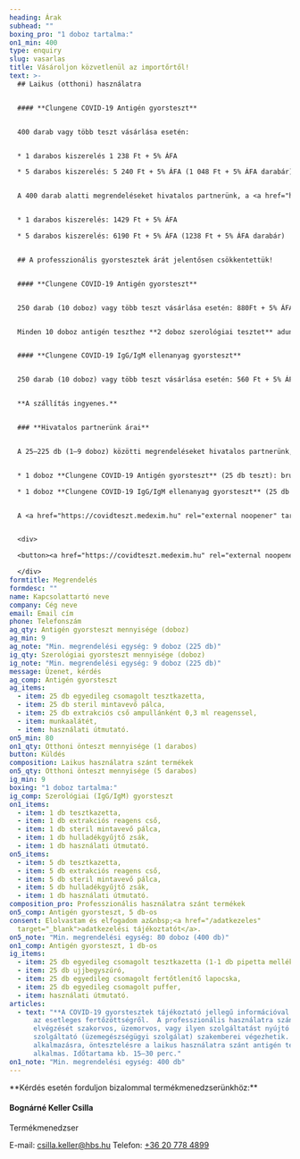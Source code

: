 ```yaml
---
heading: Árak
subhead: ""
boxing_pro: "1 doboz tartalma:"
on1_min: 400
type: enquiry
slug: vasarlas
title: Vásároljon közvetlenül az importőrtől!
text: >-
  ## Laikus (otthoni) használatra


  #### **Clungene COVID-19 Antigén gyorsteszt**


  400 darab vagy több teszt vásárlása esetén:


  * 1 darabos kiszerelés 1 238 Ft + 5% ÁFA

  * 5 darabos kiszerelés: 5 240 Ft + 5% ÁFA (1 048 Ft + 5% ÁFA darabár)


  A 400 darab alatti megrendeléseket hivatalos partnerünk, a <a href="https://covidteszt.medexim.hu" rel="external noopener" target="_blank">medexim.hu</a> szolgálja ki. A Medexim árai: 


  * 1 darabos kiszerelés: 1429 Ft + 5% ÁFA

  * 5 darabos kiszerelés: 6190 Ft + 5% ÁFA (1238 Ft + 5% ÁFA darabár)


  ## A professzionális gyorstesztek árát jelentősen csökkentettük!


  #### **Clungene COVID-19 Antigén gyorsteszt**


  250 darab (10 doboz) vagy több teszt vásárlása esetén: 880Ft + 5% ÁFA / teszt (1 doboz 25 tesztet tartalmaz).


  Minden 10 doboz antigén teszthez **2 doboz szerológiai tesztet** adunk ajándékba!


  #### **Clungene COVID-19 IgG/IgM ellenanyag gyorsteszt**


  250 darab (10 doboz) vagy több teszt vásárlása esetén: 560 Ft + 5% ÁFA / teszt (1 doboz 25 tesztet tartalmaz)


  **A szállítás ingyenes.**


  ### **Hivatalos partnerünk árai**


  A 25–225 db (1–9 doboz) közötti megrendeléseket hivatalos partnerünk, a **<a href="https://covidteszt.medexim.hu" rel="external noopener" target="_blank">medexim.hu</a> webshop** szolgálja ki.


  * 1 doboz **Clungene COVID-19 Antigén gyorsteszt** (25 db teszt): bruttó **36 900 Ft**

  * 1 doboz **Clungene COVID-19 IgG/IgM ellenanyag gyorsteszt** (25 db teszthez **25 pufferoldat**): bruttó **29 900 Ft**


  A <a href="https://covidteszt.medexim.hu" rel="external noopener" target="_blank">medexim.hu</a> webáruházban már elérhető az új **egyedi (1 db-os) kiszerelésű Clungene antigén gyorsteszt is bruttó 1690 Ft.**


  <div>

  <button><a href="https://covidteszt.medexim.hu" rel="external noopener" target="_blank">Vásárlás a <u>medexim.hu</u> oldalon</a></button>

  </div>
formtitle: Megrendelés
formdesc: ""
name: Kapcsolattartó neve
company: Cég neve
email: Email cím
phone: Telefonszám
ag_qty: Antigén gyorsteszt mennyisége (doboz)
ag_min: 9
ag_note: "Min. megrendelési egység: 9 doboz (225 db)"
ig_qty: Szerológiai gyorsteszt mennyisége (doboz)
ig_note: "Min. megrendelési egység: 9 doboz (225 db)"
message: Üzenet, kérdés
ag_comp: Antigén gyorsteszt
ag_items:
  - item: 25 db egyedileg csomagolt tesztkazetta,
  - item: 25 db steril mintavevő pálca,
  - item: 25 db extrakciós cső ampullánként 0,3 ml reagenssel,
  - item: munkaalátét,
  - item: használati útmutató.
on5_min: 80
on1_qty: Otthoni önteszt mennyisége (1 darabos)
button: Küldés
composition: Laikus használatra szánt termékek
on5_qty: Otthoni önteszt mennyisége (5 darabos)
ig_min: 9
boxing: "1 doboz tartalma:"
ig_comp: Szerológiai (IgG/IgM) gyorsteszt
on1_items:
  - item: 1 db tesztkazetta,
  - item: 1 db extrakciós reagens cső,
  - item: 1 db steril mintavevő pálca,
  - item: 1 db hulladékgyűjtő zsák,
  - item: 1 db használati útmutató.
on5_items:
  - item: 5 db tesztkazetta,
  - item: 5 db extrakciós reagens cső,
  - item: 5 db steril mintavevő pálca,
  - item: 5 db hulladékgyűjtő zsák,
  - item: 1 db használati útmutató.
composition_pro: Professzionális használatra szánt termékek
on5_comp: Antigén gyorsteszt, 5 db-os
consent: Elolvastam és elfogadom az&nbsp;<a href="/adatkezeles"
  target="_blank">adatkezelési tájékoztatót</a>.
on5_note: "Min. megrendelési egység: 80 doboz (400 db)"
on1_comp: Antigén gyorsteszt, 1 db-os
ig_items:
  - item: 25 db egyedileg csomagolt tesztkazetta (1-1 db pipetta mellékelve)
  - item: 25 db ujjbegyszúró,
  - item: 25 db egyedileg csomagolt fertőtlenítő lapocska,
  - item: 25 db egyedileg csomagolt puffer,
  - item: használati útmutató.
articles:
  - text: "**A COVID-19 gyorstesztek tájékoztató jellegű információval szolgálnak**
      az esetleges fertőzöttségről.  A professzionális használatra szánt teszt
      elvégzését szakorvos, üzemorvos, vagy ilyen szolgáltatást nyújtó
      szolgáltató (üzemegészségügyi szolgálat) szakemberei végezhetik. Otthoni
      alkalmazásra, öntesztelésre a laikus használatra szánt antigén tesztünk
      alkalmas. Időtartama kb. 15–30 perc."
on1_note: "Min. megrendelési egység: 400 db"
---
```

<div id="termekmenedzser"></div>
**Kérdés esetén forduljon bizalommal termékmenedzserünkhöz:**

#### Bognárné Keller Csilla

Termékmenedzser

E-mail: <a href="mailto:csilla.keller@hbs.hu" onclick="gtag_report_conversion('mailto:csilla.keller@hbs.hu')">csilla.keller@hbs.hu</a>
Telefon: <a href="tel:+36207784899" onclick="gtag_report_conversion('tel:+36207784899')">+36 20 778 4899</a>